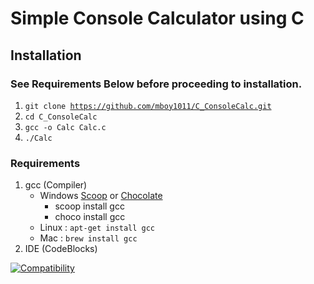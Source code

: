 # Simple Console Calculator using C

## Installation
### See Requirements Below before proceeding to installation.
1. <code>git clone https://github.com/mboy1011/C_ConsoleCalc.git</code>
2. <code>cd C_ConsoleCalc</code>
3. <code>gcc -o Calc Calc.c</code>
4. <code>./Calc</code>


### Requirements
1. gcc (Compiler)
	*	Windows [Scoop](https://scoop.sh) or [Chocolate](https://chocolatey.org/)
		-	scoop install gcc
		-	choco install gcc
	*	Linux : <code>apt-get install gcc</code>
	*	Mac : <code>brew install gcc</code>
2. IDE (CodeBlocks)


[![Compatibility](https://img.shields.io/dub/l/vibe-d.svg)](https://github.com/mboy1011/C_ConsoleCalc.git)


